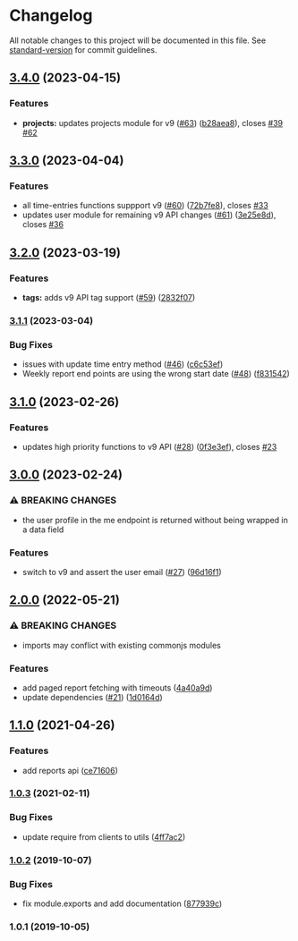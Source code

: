 # Changelog

All notable changes to this project will be documented in this file. See [standard-version](https://github.com/conventional-changelog/standard-version) for commit guidelines.

## [3.4.0](https://github.com/saintedlama/toggl-client/compare/v3.3.0...v3.4.0) (2023-04-15)


### Features

* **projects:** updates projects module for v9 ([#63](https://github.com/saintedlama/toggl-client/issues/63)) ([b28aea8](https://github.com/saintedlama/toggl-client/commit/b28aea8f9710387103dcaced3bc72e8ef0e4d03c)), closes [#39](https://github.com/saintedlama/toggl-client/issues/39) [#62](https://github.com/saintedlama/toggl-client/issues/62)

## [3.3.0](https://github.com/saintedlama/toggl-client/compare/v3.2.0...v3.3.0) (2023-04-04)


### Features

* all time-entries functions suppport v9 ([#60](https://github.com/saintedlama/toggl-client/issues/60)) ([72b7fe8](https://github.com/saintedlama/toggl-client/commit/72b7fe8b5745bfabd9a23b63f44a57f6869daa5d)), closes [#33](https://github.com/saintedlama/toggl-client/issues/33)
* updates user module for remaining v9 API changes ([#61](https://github.com/saintedlama/toggl-client/issues/61)) ([3e25e8d](https://github.com/saintedlama/toggl-client/commit/3e25e8d1469df079ffa69e1655497c320f3463b9)), closes [#36](https://github.com/saintedlama/toggl-client/issues/36)

## [3.2.0](https://github.com/saintedlama/toggl-client/compare/v3.1.1...v3.2.0) (2023-03-19)


### Features

* **tags:** adds v9 API tag support ([#59](https://github.com/saintedlama/toggl-client/issues/59)) ([2832f07](https://github.com/saintedlama/toggl-client/commit/2832f0747fb7bf7674191ea62aafeea3553c48f0))

### [3.1.1](https://github.com/saintedlama/toggl-client/compare/v3.1.0...v3.1.1) (2023-03-04)


### Bug Fixes

* issues with update time entry method ([#46](https://github.com/saintedlama/toggl-client/issues/46)) ([c6c53ef](https://github.com/saintedlama/toggl-client/commit/c6c53ef334aeecc877e6099588d8bc7b9fa5cfbe))
* Weekly report end points are using the wrong start date ([#48](https://github.com/saintedlama/toggl-client/issues/48)) ([f831542](https://github.com/saintedlama/toggl-client/commit/f831542d0d47d7995f55cbabf53e9c5c8ee44ad1))

## [3.1.0](https://github.com/saintedlama/toggl-client/compare/v3.0.0...v3.1.0) (2023-02-26)


### Features

* updates high priority functions to v9 API ([#28](https://github.com/saintedlama/toggl-client/issues/28)) ([0f3e3ef](https://github.com/saintedlama/toggl-client/commit/0f3e3ef2c1638cf37415307fc48d86aa2a052559)), closes [#23](https://github.com/saintedlama/toggl-client/issues/23)

## [3.0.0](https://github.com/saintedlama/toggl-client/compare/v2.0.0...v3.0.0) (2023-02-24)


### ⚠ BREAKING CHANGES

* the user profile in the me endpoint is returned without being wrapped in a data field

### Features

* switch to v9 and assert the user email ([#27](https://github.com/saintedlama/toggl-client/issues/27)) ([96d16f1](https://github.com/saintedlama/toggl-client/commit/96d16f1b34257ef54a475530d461367eba099381))

## [2.0.0](https://github.com/saintedlama/toggl-client/compare/v1.1.0...v2.0.0) (2022-05-21)


### ⚠ BREAKING CHANGES

* imports may conflict with existing commonjs modules

### Features

* add paged report fetching with timeouts ([4a40a9d](https://github.com/saintedlama/toggl-client/commit/4a40a9d7694bde6344646dfcbab25a95aa342557))
* update dependencies ([#21](https://github.com/saintedlama/toggl-client/issues/21)) ([1d0164d](https://github.com/saintedlama/toggl-client/commit/1d0164d9dba5900c2b4b08f80c076b7f536d888c))

## [1.1.0](https://github.com/saintedlama/toggl-client/compare/v1.0.3...v1.1.0) (2021-04-26)


### Features

* add reports api ([ce71606](https://github.com/saintedlama/toggl-client/commit/ce71606ed7fbb92f7d4a7f3bf583aaf988336201))

### [1.0.3](https://github.com/saintedlama/toggl-client/compare/v1.0.2...v1.0.3) (2021-02-11)


### Bug Fixes

* update require from clients to utils ([4ff7ac2](https://github.com/saintedlama/toggl-client/commit/4ff7ac2064ceae5179f3dd669bcc7e4874092e7f))

### [1.0.2](https://github.com/saintedlama/toggl-client/compare/v1.0.1...v1.0.2) (2019-10-07)


### Bug Fixes

* fix module.exports and add documentation ([877939c](https://github.com/saintedlama/toggl-client/commit/877939c))

### 1.0.1 (2019-10-05)

